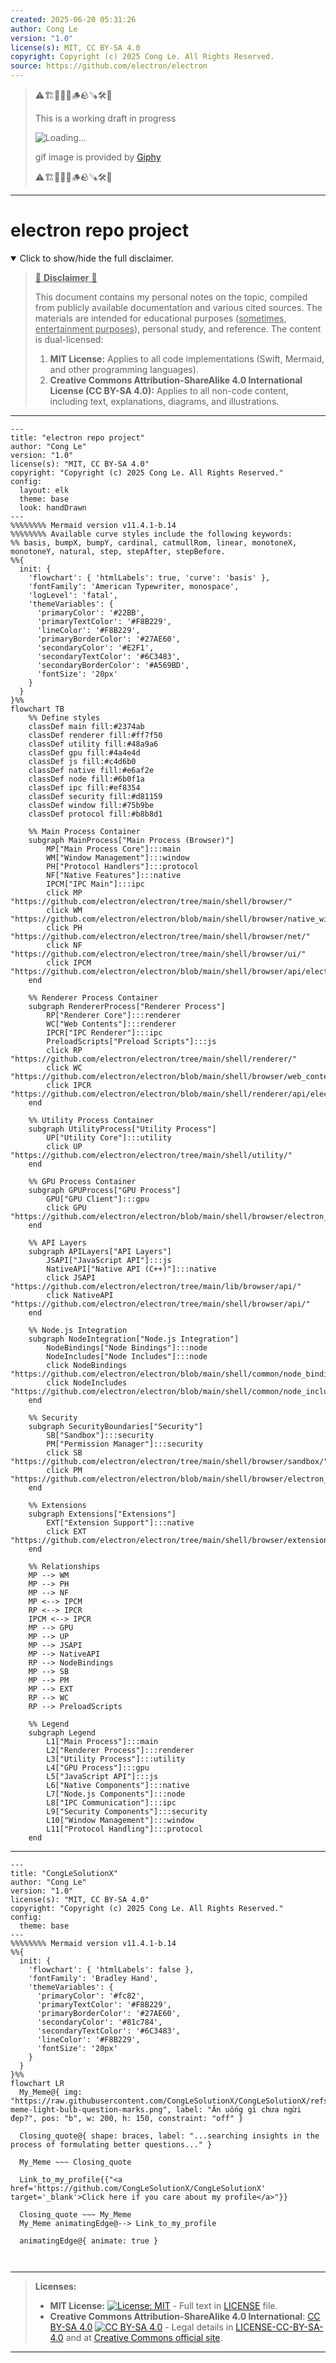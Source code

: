 ```yaml
---
created: 2025-06-20 05:31:26
author: Cong Le
version: "1.0"
license(s): MIT, CC BY-SA 4.0
copyright: Copyright (c) 2025 Cong Le. All Rights Reserved.
source: https://github.com/electron/electron
---
```



> ⚠️🏗️🚧🦺🧱🪵🪨🪚🛠️👷
> 
> This is a working draft in progress
> 
> ![Loading...](https://media0.giphy.com/media/v1.Y2lkPTc5MGI3NjExcWVhYWxuc3h5ZDU4bjdqdmU4NHFqc3V3OHptdHc5ZXpjeXJzeWowciZlcD12MV9pbnRlcm5hbF9naWZfYnlfaWQmY3Q9Zw/l41lUpphqmQnj4TVC/giphy.gif)
>
> gif image is provided by [Giphy](https://giphy.com)
> 
> ⚠️🏗️🚧🦺🧱🪵🪨🪚🛠️👷


----




# electron repo project
<details open>
<summary>Click to show/hide the full disclaimer.</summary>
   
> <ins>📢 **Disclaimer** 🚨</ins>
>
> This document contains my personal notes on the topic,
> compiled from publicly available documentation and various cited sources.
> The materials are intended for educational purposes (<ins>sometimes, entertainment purposes</ins>), personal study, and reference.
> The content is dual-licensed:
> 1. **MIT License:** Applies to all code implementations (Swift, Mermaid, and other programming languages).
> 2. **Creative Commons Attribution-ShareAlike 4.0 International License (CC BY-SA 4.0):** Applies to all non-code content, including text, explanations, diagrams, and illustrations.

</details>


----

```mermaid
---
title: "electron repo project"
author: "Cong Le"
version: "1.0"
license(s): "MIT, CC BY-SA 4.0"
copyright: "Copyright (c) 2025 Cong Le. All Rights Reserved."
config:
  layout: elk
  theme: base
  look: handDrawn
---
%%%%%%%% Mermaid version v11.4.1-b.14
%%%%%%%% Available curve styles include the following keywords:
%% basis, bumpX, bumpY, cardinal, catmullRom, linear, monotoneX, monotoneY, natural, step, stepAfter, stepBefore.
%%{
  init: {
    'flowchart': { 'htmlLabels': true, 'curve': 'basis' },
    'fontFamily': 'American Typewriter, monospace',
    'logLevel': 'fatal',
    'themeVariables': {
      'primaryColor': '#22BB',
      'primaryTextColor': '#F8B229',
      'lineColor': '#F8B229',
      'primaryBorderColor': '#27AE60',
      'secondaryColor': '#E2F1',
      'secondaryTextColor': '#6C3483',
      'secondaryBorderColor': '#A569BD',
      'fontSize': '20px'
    }
  }
}%%
flowchart TB
    %% Define styles
    classDef main fill:#2374ab
    classDef renderer fill:#ff7f50
    classDef utility fill:#48a9a6
    classDef gpu fill:#4a4e4d
    classDef js fill:#c4d6b0
    classDef native fill:#e6af2e
    classDef node fill:#6b0f1a
    classDef ipc fill:#ef8354
    classDef security fill:#d81159
    classDef window fill:#75b9be
    classDef protocol fill:#b8b8d1

    %% Main Process Container
    subgraph MainProcess["Main Process (Browser)"]
        MP["Main Process Core"]:::main
        WM["Window Management"]:::window
        PH["Protocol Handlers"]:::protocol
        NF["Native Features"]:::native
        IPCM["IPC Main"]:::ipc
        click MP "https://github.com/electron/electron/tree/main/shell/browser/"
        click WM "https://github.com/electron/electron/blob/main/shell/browser/native_window.h"
        click PH "https://github.com/electron/electron/tree/main/shell/browser/net/"
        click NF "https://github.com/electron/electron/tree/main/shell/browser/ui/"
        click IPCM "https://github.com/electron/electron/blob/main/shell/browser/api/electron_api_ipc_main.cc"
    end

    %% Renderer Process Container
    subgraph RendererProcess["Renderer Process"]
        RP["Renderer Core"]:::renderer
        WC["Web Contents"]:::renderer
        IPCR["IPC Renderer"]:::ipc
        PreloadScripts["Preload Scripts"]:::js
        click RP "https://github.com/electron/electron/tree/main/shell/renderer/"
        click WC "https://github.com/electron/electron/blob/main/shell/browser/web_contents_preferences.h"
        click IPCR "https://github.com/electron/electron/blob/main/shell/renderer/api/electron_api_ipc_renderer.cc"
    end

    %% Utility Process Container
    subgraph UtilityProcess["Utility Process"]
        UP["Utility Core"]:::utility
        click UP "https://github.com/electron/electron/tree/main/shell/utility/"
    end

    %% GPU Process Container
    subgraph GPUProcess["GPU Process"]
        GPU["GPU Client"]:::gpu
        click GPU "https://github.com/electron/electron/blob/main/shell/browser/electron_gpu_client.cc"
    end

    %% API Layers
    subgraph APILayers["API Layers"]
        JSAPI["JavaScript API"]:::js
        NativeAPI["Native API (C++)"]:::native
        click JSAPI "https://github.com/electron/electron/tree/main/lib/browser/api/"
        click NativeAPI "https://github.com/electron/electron/tree/main/shell/browser/api/"
    end

    %% Node.js Integration
    subgraph NodeIntegration["Node.js Integration"]
        NodeBindings["Node Bindings"]:::node
        NodeIncludes["Node Includes"]:::node
        click NodeBindings "https://github.com/electron/electron/blob/main/shell/common/node_bindings.cc"
        click NodeIncludes "https://github.com/electron/electron/blob/main/shell/common/node_includes.h"
    end

    %% Security
    subgraph SecurityBoundaries["Security"]
        SB["Sandbox"]:::security
        PM["Permission Manager"]:::security
        click SB "https://github.com/electron/electron/tree/main/shell/browser/sandbox/"
        click PM "https://github.com/electron/electron/blob/main/shell/browser/electron_permission_manager.cc"
    end

    %% Extensions
    subgraph Extensions["Extensions"]
        EXT["Extension Support"]:::native
        click EXT "https://github.com/electron/electron/tree/main/shell/browser/extensions/"
    end

    %% Relationships
    MP --> WM
    MP --> PH
    MP --> NF
    MP <--> IPCM
    RP <--> IPCR
    IPCM <--> IPCR
    MP --> GPU
    MP --> UP
    MP --> JSAPI
    MP --> NativeAPI
    RP --> NodeBindings
    MP --> SB
    MP --> PM
    MP --> EXT
    RP --> WC
    RP --> PreloadScripts

    %% Legend
    subgraph Legend
        L1["Main Process"]:::main
        L2["Renderer Process"]:::renderer
        L3["Utility Process"]:::utility
        L4["GPU Process"]:::gpu
        L5["JavaScript API"]:::js
        L6["Native Components"]:::native
        L7["Node.js Components"]:::node
        L8["IPC Communication"]:::ipc
        L9["Security Components"]:::security
        L10["Window Management"]:::window
        L11["Protocol Handling"]:::protocol
    end
```

-----

<!-- 
```mermaid
%% Current Mermaid version
info
```  -->


```mermaid
---
title: "CongLeSolutionX"
author: "Cong Le"
version: "1.0"
license(s): "MIT, CC BY-SA 4.0"
copyright: "Copyright (c) 2025 Cong Le. All Rights Reserved."
config:
  theme: base
---
%%%%%%%% Mermaid version v11.4.1-b.14
%%{
  init: {
    'flowchart': { 'htmlLabels': false },
    'fontFamily': 'Bradley Hand',
    'themeVariables': {
      'primaryColor': '#fc82',
      'primaryTextColor': '#F8B229',
      'primaryBorderColor': '#27AE60',
      'secondaryColor': '#81c784',
      'secondaryTextColor': '#6C3483',
      'lineColor': '#F8B229',
      'fontSize': '20px'
    }
  }
}%%
flowchart LR
  My_Meme@{ img: "https://raw.githubusercontent.com/CongLeSolutionX/CongLeSolutionX/refs/heads/main/assets/images/My-meme-light-bulb-question-marks.png", label: "Ăn uống gì chưa ngừi đẹp?", pos: "b", w: 200, h: 150, constraint: "off" }

  Closing_quote@{ shape: braces, label: "...searching insights in the process of formulating better questions..." }
    
  My_Meme ~~~ Closing_quote
    
  Link_to_my_profile{{"<a href='https://github.com/CongLeSolutionX/CongLeSolutionX' target='_blank'>Click here if you care about my profile</a>"}}

  Closing_quote ~~~ My_Meme
  My_Meme animatingEdge@--> Link_to_my_profile
  
  animatingEdge@{ animate: true }



```

---
>**Licenses:**
>
>- **MIT License:**  [![License: MIT](https://img.shields.io/badge/License-MIT-yellow.svg)](LICENSE) - Full text in [LICENSE](LICENSE) file.
>- **Creative Commons Attribution-ShareAlike 4.0 International**: [CC BY-SA 4.0](https://creativecommons.org/licenses/by-sa/4.0/) [![CC BY-SA 4.0](https://licensebuttons.net/l/by-sa/4.0/88x31.png)](https://creativecommons.org/licenses/by-sa/4.0/) - Legal details in [LICENSE-CC-BY-SA-4.0](THE_PAST/LICENSE-CC-BY-SA-4.0) and at [Creative Commons official site](https://creativecommons.org/licenses/by-sa/4.0/).
>
---
